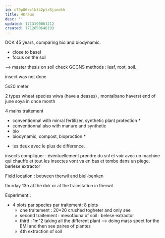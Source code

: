 ```yaml
---
id: c79p86rclk342ptr5jindkh
title: HKraus
desc: ''
updated: 1713190061212
created: 1712650640193
---
```


DOK 45 years, comparing bio and biodynamic. 
- close to basel 
- focus on the soil 

--> master thesis on soil check GCCNS methods : leaf, root, soil. 

insect was not done 

5x20 meter 

2 types wheat species wiwa (have a deases) , montalbano haverst end of june 
soya in once month 

4 mains traitement 
-  conventionnal with minral fertilizer, synthetic plant protection *
- conventionnal also with manure and synthetic
- bio 
- biodynamic, compost, bioproction *

* les deux avec le plus de difference. 

insects compliquer : éventuellement prendre du sol et voir avec un machine qui chauffe et tout les insectes vont va en bas et tombe dans un piège. berlese extractor

Field location : between therwil and biel-benken 

thurday 13h at the dok or at the trainstation in therwil 

Experiment : 

* 4 plots par species par traitement: 8 plots 
    * one traitement : 20*20 crushed togheter and only see 
    * second traitement : mesofauna of soil : belese extractor
    * third : 1m^2 taking all the different plant --> doing mass spect for the EMI and then see paires of plantes 
    * 4th extraction of soil 